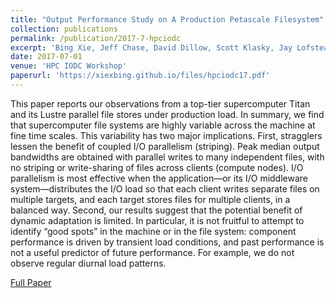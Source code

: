 ```yaml
---
title: "Output Performance Study on A Production Petascale Filesystem"
collection: publications
permalink: /publication/2017-7-hpciodc
excerpt: 'Bing Xie, Jeff Chase, David Dillow, Scott Klasky, Jay Lofstead, Sarp Oral, Norbert Podhorszki'
date: 2017-07-01
venue: 'HPC IODC Workshop'
paperurl: 'https://xiexbing.github.io/files/hpciodc17.pdf'
---
```

This paper reports our observations from a top-tier supercomputer Titan and its Lustre parallel file stores under production load.
In summary, we find that supercomputer file systems are highly variable
across the machine at fine time scales. This variability has two major implications. First, stragglers lessen the benefit of coupled I/O parallelism
(striping). Peak median output bandwidths are obtained with parallel
writes to many independent files, with no striping or write-sharing of
files across clients (compute nodes). I/O parallelism is most effective
when the application—or its I/O middleware system—distributes the
I/O load so that each client writes separate files on multiple targets, and
each target stores files for multiple clients, in a balanced way. Second, our
results suggest that the potential benefit of dynamic adaptation is limited. In particular, it is not fruitful to attempt to identify “good spots”
in the machine or in the file system: component performance is driven by
transient load conditions, and past performance is not a useful predictor
of future performance. For example, we do not observe regular diurnal
load patterns.


[Full Paper](https://xiexbing.github.io/files/hpciodc17.pdf)

